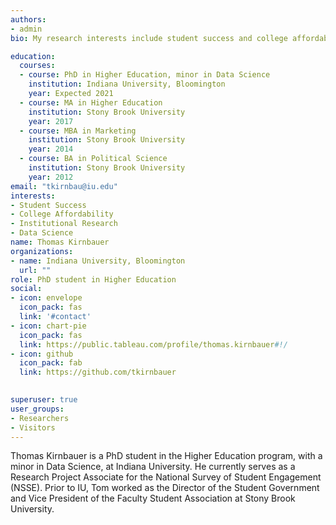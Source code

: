 ```yaml
---
authors:
- admin
bio: My research interests include student success and college affordability. 

education:
  courses:
  - course: PhD in Higher Education, minor in Data Science
    institution: Indiana University, Bloomington
    year: Expected 2021
  - course: MA in Higher Education
    institution: Stony Brook University
    year: 2017
  - course: MBA in Marketing
    institution: Stony Brook University
    year: 2014
  - course: BA in Political Science
    institution: Stony Brook University
    year: 2012
email: "tkirnbau@iu.edu"
interests:
- Student Success
- College Affordability
- Institutional Research
- Data Science
name: Thomas Kirnbauer
organizations:
- name: Indiana University, Bloomington
  url: ""
role: PhD student in Higher Education
social:
- icon: envelope
  icon_pack: fas
  link: '#contact'
- icon: chart-pie
  icon_pack: fas
  link: https://public.tableau.com/profile/thomas.kirnbauer#!/
- icon: github
  icon_pack: fab
  link: https://github.com/tkirnbauer
  

superuser: true
user_groups:
- Researchers
- Visitors
---
```


Thomas Kirnbauer is a PhD student in the Higher Education program, with a minor in Data Science, at Indiana University. He currently serves as a Research Project Associate for the National Survey of Student Engagement (NSSE). Prior to IU, Tom worked as the Director of the Student Government and Vice President of the Faculty Student Association at Stony Brook University.
